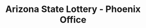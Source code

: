 ---
title: "Arizona State Lottery - Phoenix Office"
url: /phoenix/arizona-state-lottery-phoenix-office/
shop: lottery
---